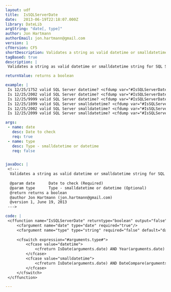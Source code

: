 ```yaml
---
layout: udf
title:  IsSQLServerDate
date:   2013-06-19T22:18:07.000Z
library: DateLib
argString: "date[, type]"
author: Jon Hartmann
authorEmail: jon.hartmann@gmail.com
version: 1
cfVersion: CF5
shortDescription: Validates a string as valid datetime or smalldatetime string for SQL Server.
tagBased: true
description: |
 Validates a string as valid datetime or smalldatetime string for SQL Server. Checks if the input is date and also if it is within the date range acceptable to to datetime or smalldatetime

returnValue: returns a boolean

example: |
 Is 12/25/1752 valid SQL Server datetime? <cfdump var="#IsSQLServerDate('12/25/1752')#"><br />
 Is 12/25/2002 valid SQL Server datetime? <cfdump var="#IsSQLServerDate('12/25/2002')#"><br />
 Is 12/25/9999 valid SQL Server datetime? <cfdump var="#IsSQLServerDate('12/25/9999')#"><br />
 Is 12/25/1899 valid SQL Server smalldatetime? <cfdump var="#IsSQLServerDate('12/25/1899', 'smalldatetime')#"><br />
 Is 12/25/2002 valid SQL Server smalldatetime? <cfdump var="#IsSQLServerDate('12/25/2002', 'smalldatetime')#"><br />
 Is 12/25/2099 valid SQL Server smalldatetime? <cfdump var="#IsSQLServerDate('12/25/2099', 'smalldatetime')#">

args:
 - name: date
   desc: Date to check
   req: true
 - name: type
   desc: Type - smalldatetime or datetime
   req: false


javaDoc: |
 <!---
  Validates a string as valid datetime or smalldatetime string for SQL Server.
  
  @param date      Date to check (Required)
  @param type      Type - smalldatetime or datetime (Optional)
  @return returns a boolean 
  @author Jon Hartmann (jon.hartmann@gmail.com) 
  @version 1, June 19, 2013 
 --->

code: |
 <cffunction name="IsSQLServerDate" returntype="boolean" output="false">
     <cfargument name="date" type="date" required="true"/>
     <cfargument name="type" type="string" required="false" default="datetime"/>
 
     <cfswitch expression="#arguments.type#">
         <cfcase value="datetime">
             <cfreturn IsDate(arguments.date) AND Year(arguments.date) gte 1753 />
         </cfcase>
         <cfcase value="smalldatetime">
             <cfreturn IsDate(arguments.date) AND DateCompare(arguments.date, '1/1/1900') gte 0 AND DateCompare(arguments.date, '6/2/2079') lte 0 />
         </cfcase>
     </cfswitch>
 </cffunction>

---
```


